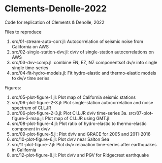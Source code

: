 # Clements-Denolle-2022
Code for replication of Clements &amp; Denolle, 2022 

Files to reproduce

1. src/01-stream-auto-corr.jl: Autocorrelation of seismic noise from California on AWS
2. src/02-single-station-dvv.jl: dv/v of single-station autocorrelations on AWS
3. src/03-dvv-comp.jl: combine EN, EZ, NZ componentsof dv/v into single single time-series
4. src/04-fit-hydro-models.jl: Fit hydro-elastic and thermo-elastic models to dv/v time series 

Figures: 
1. src/05-plot-figure-1.jl: Plot map of California seismic stations 
2. src/06-plot-figure-2-3.jl: Plot single-station autocorrelation and noise spectrum of CI.LJR
3. src/06-plot-figure-2-3.jl: Plot CI.LJR dv/v time-series 
3a. src/07-plot-figure-3-map.jl: Plot map of CI.LJR using GMT.jl 
4. src/08-plot-figure-4.jl: Plot ratio of hydro-elastic to thermo-elastic component in dv/v
5. src/09-plot-figure-5.jl: Plot dv/v and GRACE for 2005 and 2011-2016
6. src/10-plot-figure-6.jl: Plot dv/v near Salton Sea 
7. src/11-plot-figure-7.jl: Plot dv/v relaxation time-series after earthquakes in California
8. src/12-plot-figure-8.jl: Plot dv/v and PGV for Ridgecrest earthquake